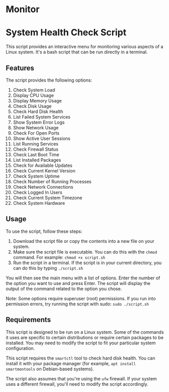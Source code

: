 # Monitor
# System Health Check Script

This script provides an interactive menu for monitoring various aspects of a Linux system. It's a bash script that can be run directly in a terminal.

## Features

The script provides the following options:

1. Check System Load
2. Display CPU Usage
3. Display Memory Usage
4. Check Disk Usage
5. Check Hard Disk Health
6. List Failed System Services
7. Show System Error Logs
8. Show Network Usage
9. Check For Open Ports
10. Show Active User Sessions
11. List Running Services
12. Check Firewall Status
13. Check Last Boot Time
14. List Installed Packages
15. Check for Available Updates
16. Check Current Kernel Version
17. Check System Uptime
18. Check Number of Running Processes
19. Check Network Connections
20. Check Logged In Users
21. Check Current System Timezone
22. Check System Hardware

## Usage

To use the script, follow these steps:

1. Download the script file or copy the contents into a new file on your system.
2. Make sure the script file is executable. You can do this with the `chmod` command. For example: `chmod +x script.sh`
3. Run the script in a terminal. If the script is in your current directory, you can do this by typing `./script.sh`

You will then see the main menu with a list of options. Enter the number of the option you want to use and press Enter. The script will display the output of the command related to the option you chose.

Note: Some options require superuser (root) permissions. If you run into permission errors, try running the script with sudo: `sudo ./script.sh`

## Requirements

This script is designed to be run on a Linux system. Some of the commands it uses are specific to certain distributions or require certain packages to be installed. You may need to modify the script to fit your particular system configuration.

This script requires the `smartctl` tool to check hard disk health. You can install it with your package manager (for example, `apt install smartmontools` on Debian-based systems).

The script also assumes that you're using the `ufw` firewall. If your system uses a different firewall, you'll need to modify the script accordingly.

